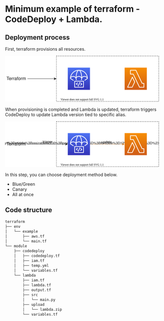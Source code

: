 # Minimum example of terraform - CodeDeploy + Lambda.
## Deployment process
First, terraform provisions all resources.

![Step1](./doc/deploy_process_step1.drawio.svg)

When provisioning is completed and Lambda is updated, terraform triggers CodeDeploy to update Lambda version tied to specific alias.

![Step2](./doc/deploy_process_step2.drawio.svg)

In this step, you can choose deployment method below.

- Blue/Green
- Canary
- All at once

## Code structure
```
terraform
├── env
│   └── example
│       ├── aws.tf
│       └── main.tf
└── module
    ├── codedeploy
    │   ├── codedeploy.tf
    │   ├── iam.tf
    │   ├── temp.yml
    │   └── variables.tf
    └── lambda
        ├── iam.tf
        ├── lambda.tf
        ├── output.tf
        ├── src
        │   └── main.py
        ├── upload
        │   └── lambda.zip
        └── variables.tf
```
